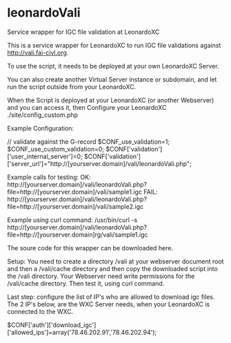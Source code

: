 # leonardoVali
 Service wrapper for IGC file validation at LeonardoXC

This is a service wrapper for LeonardoXC to run IGC file validations against http://vali.fai-civl.org.

To use the script, it needs to be deployed at your own LeonardoXC Server.

You can also create another Virtual Server instance or subdomain, and let run the script outside from your LeonardoXC.

When the Script is deployed at your LeonardoXC (or another Webserver) and you can access it, then
Configure your LeonardoXC ./site/config_custom.php

Example Configuration:

// validate against the G-record 
$CONF_use_validation=1;
$CONF_use_custom_validation=0;
$CONF['validation']['user_internal_server']=0;
$CONF['validation']['server_url']="http://[yourserver.domain]/vali/leonardoVali.php";

Example calls for testing:
OK: http://[yourserver.domain]/vali/leonardoVali.php?file=http://[yourserver.domain]/vali/sample1.igc
FAIL: http://[yourserver.domain]/vali/leonardoVali.php?file=http://[yourserver.domain]/vali/sample2.igc

Example using curl command:
/usr/bin/curl -s http://[yourserver.domain]/vali/leonardoVali.php?file=http://[yourserver.domain]rg/vali/sample1.igc

The soure code for this wrapper can be downloaded here.

Setup:
You need to create a directory /vali at your webserver document root
and then a /vali/cache directory
and then copy the downloaded script into the /vali directory.
Your Webserver need write permissions for the /vali/cache directory.
Then test it, using curl command.

Last step: configure the list of IP's who are allowed to download igc files.
The 2 IP's below, are the WXC Server needs, when your LeonardoXC is connected to the WXC.

  $CONF['auth']['download_igc']['allowed_ips']=array('78.46.202.91','78.46.202.94');



